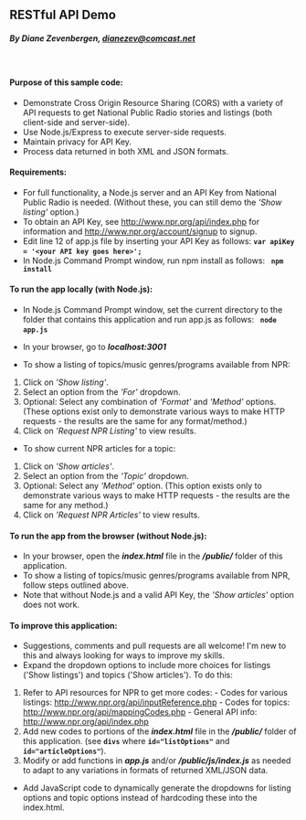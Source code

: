 ## RESTful API Demo ##
##### *By Diane Zevenbergen, dianezev@comcast.net* #####


&nbsp;
#### Purpose of this sample code: ####
* Demonstrate Cross Origin Resource Sharing (CORS) with a variety of API requests to get National Public Radio stories and listings (both client-side and server-side).
&nbsp;
* Use Node.js/Express to execute server-side requests.
&nbsp;
* Maintain privacy for API Key.
&nbsp;
* Process data returned in both XML and JSON formats.

#### Requirements: ####
* For full functionality, a Node.js server and an API Key from National Public Radio is needed. (Without these, you can still demo the *'Show listing'* option.)
&nbsp;
* To obtain an API Key, see http://www.npr.org/api/index.php for information and http://www.npr.org/account/signup to signup.
&nbsp;
* Edit line 12 of app.js file by inserting your API Key as follows:
**`var apiKey = '<your API key goes here>';`**
&nbsp;
* In Node.js Command Prompt window, run npm install as follows: **` npm install`**


#### To run the app locally (with Node.js): ####

* In Node.js Command Prompt window, set the current directory to the folder
  that contains this application and run app.js as follows: **` node app.js`**
&nbsp;
* In your browser, go to __*localhost:3001*__

* To show a listing of topics/music genres/programs available from NPR:
 1. Click on *'Show listing'*.
 &nbsp;
 2. Select an option from the *'For'* dropdown. 
 &nbsp;
 3. Optional: Select any combination of *'Format'* and *'Method'* options. (These options exist only to demonstrate various ways to make HTTP requests - the results are the same for any format/method.)
 &nbsp;
 4. Click on *'Request NPR Listing'* to view results.

* To show current NPR articles for a topic:
 1. Click on *'Show articles'*.
 &nbsp;
 2. Select an option from the *'Topic'* dropdown. 
 &nbsp;
 3. Optional: Select any *'Method'* option. (This option exists only to demonstrate various ways to make HTTP requests - the results are the same for any method.)
 &nbsp;
 4. Click on *'Request NPR Articles'* to view results.
 
#### To run the app from the browser (without Node.js): ####

* In your browser, open the _**index.html**_ file in the _**/public/**_ folder of this application.
&nbsp;
* To show a listing of topics/music genres/programs available from NPR, follow steps outlined above.
&nbsp;
* Note that without Node.js and a valid API Key, the *'Show articles'* option does not work.
 
#### To improve this application: ####

* Suggestions, comments and pull requests are all welcome! I'm new to this and always looking for ways to improve my skills.
&nbsp;
* Expand the dropdown options to include more choices for listings ('Show listings') and topics ('Show articles'). To do this:
 1. Refer to API resources for NPR to get more codes:
   \- Codes for various listings: http://www.npr.org/api/inputReference.php
   \- Codes for topics: http://www.npr.org/api/mappingCodes.php
   \- General API info: http://www.npr.org/api/index.php 
&nbsp;
 2. Add new codes to portions of the _**index.html**_ file in the _**/public/**_ folder of this application. (see **`divs`** where **`id="listOptions"`** and **`id="articleOptions"`**).
&nbsp;
 3. Modify or add functions in _**app.js**_ and/or _**/public/js/index.js**_ as needed to adapt to any variations in formats of returned XML/JSON data.
* Add JavaScript code to dynamically generate the dropdowns for listing options and topic options instead of hardcoding these into the index.html.
